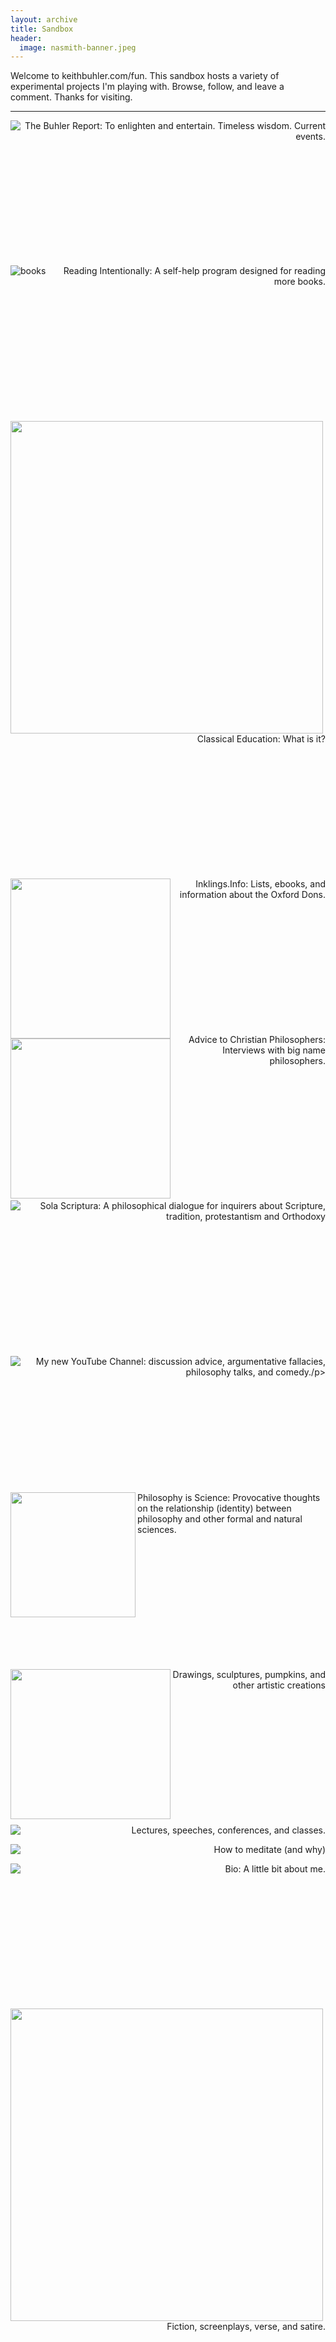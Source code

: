 ```yaml
---
layout: archive
title: Sandbox
header:
  image: nasmith-banner.jpeg
---
```



Welcome to keithbuhler.com/fun. This sandbox hosts a variety of experimental projects I'm playing with. Browse, follow, and leave a comment. Thanks for visiting.

-----

<p><a id="Buhler Report" target="_blank" href="http://www.keithbuhler.com/blog"> <img src="/images/keithbuhler-bw-small.png" align="left"> </a></p><p align="right"> The Buhler Report: To enlighten and entertain. Timeless wisdom. Current events.</p>

<br>
<br>
<br>
<br>
<br>
<br>
<br>
<br>
<br>
<br>



<p><a id="IRP" target="_blank" href="http://bit.ly/36BooksPerYear"> <img src="/images/fun-books2.jpg" alt="books" align="left"> </a>  </p><p align="right">Reading Intentionally: A self-help program designed for reading more books. </p>


<br>
<br>
<br>
<br>
<br>
<br>
<br>
<br>
<br>
<br>
<br>





<p><a id="Classical Ed" target="_blank" href="http://www.keithbuhler.com/fun-portal/classical-education"> <img src="/images/spiral-small.jpg" align="left" width="500" height="500"> </a></p><p align="right"> Classical Education: What is it? </p>


<br>
<br>
<br>
<br>
<br>
<br>
<br>
<br>
<br>
<br>
<br>



<p><a id="Inklings"  target="_blank" href="http://www.inklings.info"> <img src="/images/fun-lewis.jpg" align="left" width="256"> </a> </p><p align="right">Inklings.Info: Lists, ebooks, and information about the Oxford Dons. </p>


<br>
<br>
<br>
<br>
<br>
<br>
<br>
<br>
<br>
<br>
<br>


<p><a id="Advice" target="_blank" href="http://bit.ly/22o8m7j"> <img src="/images/alvin-plantinga.jpg" width="256" height="256" align="left"></a></p><p align="right">  Advice to Christian Philosophers: Interviews with big name philosophers.</p>


<br>
<br>
<br>
<br>
<br>
<br>
<br>
<br>
<br>
<br>
<br>



<p><a id="Sola Scriptura" target="_blank" href="http://bitly.com/ScriptureOrTradition"> <img src="/images/fun-sola.jpg" align="left"></a> </p><p align="right">Sola Scriptura: A philosophical dialogue for inquirers about Scripture, tradition, protestantism and Orthodoxy</p>


<br>
<br>
<br>
<br>
<br>
<br>
<br>
<br>
<br>
<br>
<br>


<p><a id="discussion" target="_blank" href="https://www.youtube.com/watch?v=yU9_t1sS6ws"> <img src="/images/fun-discussion.jpg" align="left">  </a></p><p align="right"> My new YouTube Channel: discussion advice, argumentative fallacies, philosophy talks, and comedy./p>


<br>
<br>
<br>
<br>
<br>
<br>
<br>
<br>
<br>
<br>
<br>

<p><a id="science" target="_blank" href="http://www.philosophyisscience.com"> <img src="/images/newton.jpg" width="200" height="200" align="left">  </a></p><p> Philosophy is Science: Provocative thoughts on the relationship (identity) between philosophy and other formal and natural sciences.  </p>


<br>
<br>
<br>
<br>
<br>
<br>
<br>
<br>
<br>
<br>
<br>


<p><a id="art" target="_blank" href="http://www.keithbuhler.com/art"> <img src="http://keithbuhler.com/images/fun-wither-small.jpg" width="256" height="240" align="left">  </a></p><p align="right"> Drawings, sculptures,  pumpkins, and other artistic creations  </p>


<br>
<br>
<br>
<br>
<br>
<br>
<br>
<br>
<br>
<br>
<br>


<p><a id="Lectures" target="_blank" href="http://www.keithbuhler.com/fun-portal/speaking"> <img src="/images/keithbuhler-teaching.jpg" align="left"> </a></p><p align="right"> Lectures, speeches, conferences, and classes.</p>

<p><a id="Meditation" target="_blank" href="http://www.keithbuhler.com/fun-portal/meditation"> <img src="/images/meditation.jpg" align="left"> </a></p><p align="right"> How to meditate (and why) 
</p>



<p><a id="Bio" target="_blank" href="http://www.keithbuhler.com/bio"> <img src="/images/favicon.ico" align="left"> </a></p><p align="right"> Bio: A little bit about me.</p>

<br>
<br>
<br>
<br>
<br>
<br>
<br>
<br>
<br>
<br>
<br>

<p><a id="Writings" target="_blank" href="http://www.keithbuhler.com/writings"> <img src="/images/writing-notebook.jpg" align="left" width="500" height="500"> </a></p><p align="right"> Fiction, screenplays, verse, and satire. 
</p>

<br>
<br>
<br>
<br>
<br>
<br>
<br>
<br>
<br>
<br>
<br>
